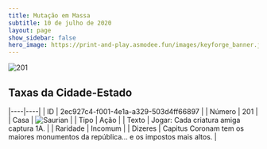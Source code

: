 ```yaml
---
title: Mutação em Massa
subtitle: 10 de julho de 2020
layout: page
show_sidebar: false
hero_image: https://print-and-play.asmodee.fun/images/keyforge_banner.jpg
---
```


![201](https://cdn.keyforgegame.com/media/card_front/pt/479_201_WH2W5MRQ46XW_pt.png)

## Taxas da Cidade-Estado

|----|----|
| ID | 2ec927c4-f001-4e1a-a329-503d4ff66897 |
| Número | 201 |
| Casa | ![Saurian](https://archonarcana.com/images/thumb/9/9e/Saurian_P.png/22px-Saurian_P.png "Sauro") |
| Tipo | Ação |
| Texto | Jogar: Cada criatura amiga captura 1A. |
| Raridade | Incomum |
| Dizeres | Capitus Coronam tem os maiores monumentos  da república… e os impostos mais altos. |
